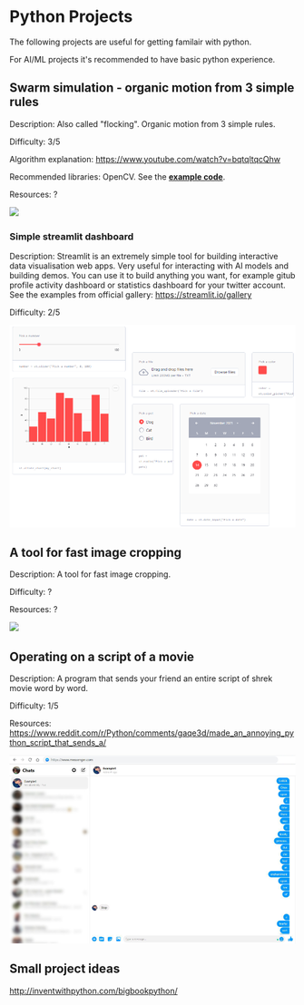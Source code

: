 # Python Projects

The following projects are useful for getting familair with python.

For AI/ML projects it's recommended to have basic python experience.

## Swarm simulation - organic motion from 3 simple rules

Description: Also called "flocking". Organic motion from 3 simple rules.

Difficulty: 3/5

Algorithm explanation: https://www.youtube.com/watch?v=bqtqltqcQhw

Recommended libraries: OpenCV. See the **[example code](.resources/BOIDS_CODE.md)**.

Resources:
?

![](.resources/boids.gif)


### Simple streamlit dashboard

Description: Streamlit is an extremely simple tool for building interactive data visualisation web apps. Very useful for interacting with AI models and building demos. You can use it to build anything you want, for example gitub profile activity dashboard or statistics dashboard for your twitter account. See the examples from official gallery: https://streamlit.io/gallery

Difficulty: 2/5

![](.resources/streamlit.png)


## A tool for fast image cropping

Description: A tool for fast image cropping.

Difficulty: ?

Resources:
?

![](.resources/img_cropping.gif)


## Operating on a script of a movie

Description: A program that sends your friend an entire script of shrek movie word by word.

Difficulty: 1/5

Resources:
https://www.reddit.com/r/Python/comments/gaqe3d/made_an_annoying_python_script_that_sends_a/

![](.resources/shrek.png)


## Small project ideas

http://inventwithpython.com/bigbookpython/

